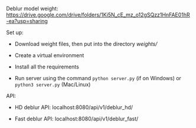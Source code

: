 Deblur model weight: https://drive.google.com/drive/folders/1Ki5N_cE_mz_o12gSQzz1HnFAE01hR-ea?usp=sharing

Set up:
  * Download weight files, then put into the directory *weights/*
  
  * Create a virtual environment
  
  * Install all the requirements
  
  * Run server using the command `python server.py` (if on Windows) or `python3 server.py` (Mac/Linux)


API: 

  * HD deblur API: localhost:8080/api/v1/deblur_hd/

  * Fast deblur API: localhost:8080/api/v1/deblur_fast/
